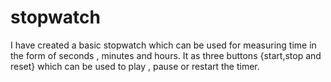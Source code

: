 # stopwatch
I have created a basic stopwatch which can be used for measuring time in the form of seconds , minutes and hours. It as three buttons {start,stop and reset} which can be used to play , pause or restart  the timer.

